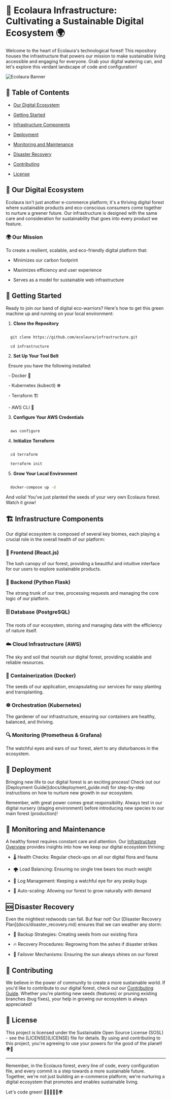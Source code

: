 # 🌿 Ecolaura Infrastructure: Cultivating a Sustainable Digital Ecosystem 🌍



Welcome to the heart of Ecolaura's technological forest! This repository houses the infrastructure that powers our mission to make sustainable living accessible and engaging for everyone. Grab your digital watering can, and let's explore this verdant landscape of code and configuration!



![Ecolaura Banner](https://example.com/ecolaura-banner.jpg)



## 🌱 Table of Contents



- [Our Digital Ecosystem](#-our-digital-ecosystem)

- [Getting Started](#-getting-started)

- [Infrastructure Components](#-infrastructure-components)

- [Deployment](#-deployment)

- [Monitoring and Maintenance](#-monitoring-and-maintenance)

- [Disaster Recovery](#-disaster-recovery)

- [Contributing](#-contributing)

- [License](#-license)



## 🌳 Our Digital Ecosystem



Ecolaura isn't just another e-commerce platform; it's a thriving digital forest where sustainable products and eco-conscious consumers come together to nurture a greener future. Our infrastructure is designed with the same care and consideration for sustainability that goes into every product we feature.



### 🌍 Our Mission



To create a resilient, scalable, and eco-friendly digital platform that:

- Minimizes our carbon footprint

- Maximizes efficiency and user experience

- Serves as a model for sustainable web infrastructure



## 🚀 Getting Started



Ready to join our band of digital eco-warriors? Here's how to get this green machine up and running on your local environment:



1. **Clone the Repository**

```bash

  git clone https://github.com/ecolaura/infrastructure.git

  cd infrastructure

```



2. **Set Up Your Tool Belt**

  Ensure you have the following installed:

  - Docker 🐳

  - Kubernetes (kubectl) ☸️

  - Terraform 🏗️

  - AWS CLI 🔧



3. **Configure Your AWS Credentials**

```bash

  aws configure

```



4. **Initialize Terraform**

```bash

  cd terraform

  terraform init

```



5. **Grow Your Local Environment**

```bash

  docker-compose up -d

```



And voila! You've just planted the seeds of your very own Ecolaura forest. Watch it grow!



## 🏗️ Infrastructure Components



Our digital ecosystem is composed of several key biomes, each playing a crucial role in the overall health of our platform:



### 🌱 Frontend (React.js)

The lush canopy of our forest, providing a beautiful and intuitive interface for our users to explore sustainable products.



### 🌲 Backend (Python Flask)

The strong trunk of our tree, processing requests and managing the core logic of our platform.



### 🗄️ Database (PostgreSQL)

The roots of our ecosystem, storing and managing data with the efficiency of nature itself.



### ☁️ Cloud Infrastructure (AWS)

The sky and soil that nourish our digital forest, providing scalable and reliable resources.



### 🐳 Containerization (Docker)

The seeds of our application, encapsulating our services for easy planting and transplanting.



### ☸️ Orchestration (Kubernetes)

The gardener of our infrastructure, ensuring our containers are healthy, balanced, and thriving.



### 🔍 Monitoring (Prometheus & Grafana)

The watchful eyes and ears of our forest, alert to any disturbances in the ecosystem.



## 🚀 Deployment



Bringing new life to our digital forest is an exciting process! Check out our \[Deployment Guide\](docs/deployment_guide.md) for step-by-step instructions on how to nurture new growth in our ecosystem.



Remember, with great power comes great responsibility. Always test in our digital nursery (staging environment) before introducing new species to our main forest (production)!



## 🔧 Monitoring and Maintenance



A healthy forest requires constant care and attention. Our [Infrastructure Overview](docs/infrastructure_overview.md) provides insights into how we keep our digital ecosystem thriving:



- 🌡️ Health Checks: Regular check-ups on all our digital flora and fauna

- 🌪️ Load Balancing: Ensuring no single tree bears too much weight

- 🐛 Log Management: Keeping a watchful eye for any pesky bugs

- 🌱 Auto-scaling: Allowing our forest to grow naturally with demand



## 🆘 Disaster Recovery



Even the mightiest redwoods can fall. But fear not! Our \[Disaster Recovery Plan\](docs/disaster\_recovery.md) ensures that we can weather any storm:



- 🌊 Backup Strategies: Creating seeds from our existing flora

- 🔥 Recovery Procedures: Regrowing from the ashes if disaster strikes

- 🌈 Failover Mechanisms: Ensuring the sun always shines on our forest



## 🤝 Contributing



We believe in the power of community to create a more sustainable world. If you'd like to contribute to our digital forest, check out our [Contributing Guide](CONTRIBUTING.md). Whether you're planting new seeds (features) or pruning existing branches (bug fixes), your help in growing our ecosystem is always appreciated!



## 📜 License



This project is licensed under the Sustainable Open Source License (SOSL) - see the \[LICENSE\](LICENSE) file for details. By using and contributing to this project, you're agreeing to use your powers for the good of the planet! 🌍💚



---



Remember, in the Ecolaura forest, every line of code, every configuration file, and every commit is a step towards a more sustainable future. Together, we're not just building an e-commerce platform; we're nurturing a digital ecosystem that promotes and enables sustainable living.



Let's code green! 🌿👨‍💻👩‍💻🌍